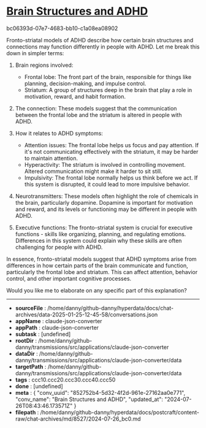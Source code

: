 # [Brain Structures and ADHD](https://claude.ai/chat/852752b4-5d32-4f2d-961e-27162aa0e771)

bc06393d-07e7-4683-bb10-c1a08ea08902

 Fronto-striatal models of ADHD describe how certain brain structures and connections may function differently in people with ADHD. Let me break this down in simpler terms:

1. Brain regions involved:
   - Frontal lobe: The front part of the brain, responsible for things like planning, decision-making, and impulse control.
   - Striatum: A group of structures deep in the brain that play a role in motivation, reward, and habit formation.

2. The connection:
   These models suggest that the communication between the frontal lobe and the striatum is altered in people with ADHD.

3. How it relates to ADHD symptoms:
   - Attention issues: The frontal lobe helps us focus and pay attention. If it's not communicating effectively with the striatum, it may be harder to maintain attention.
   - Hyperactivity: The striatum is involved in controlling movement. Altered communication might make it harder to sit still.
   - Impulsivity: The frontal lobe normally helps us think before we act. If this system is disrupted, it could lead to more impulsive behavior.

4. Neurotransmitters:
   These models often highlight the role of chemicals in the brain, particularly dopamine. Dopamine is important for motivation and reward, and its levels or functioning may be different in people with ADHD.

5. Executive functions:
   The fronto-striatal system is crucial for executive functions - skills like organizing, planning, and regulating emotions. Differences in this system could explain why these skills are often challenging for people with ADHD.

In essence, fronto-striatal models suggest that ADHD symptoms arise from differences in how certain parts of the brain communicate and function, particularly the frontal lobe and striatum. This can affect attention, behavior control, and other important cognitive processes.

Would you like me to elaborate on any specific part of this explanation?

---

* **sourceFile** : /home/danny/github-danny/hyperdata/docs/chat-archives/data-2025-01-25-12-45-58/conversations.json
* **appName** : claude-json-converter
* **appPath** : claude-json-converter
* **subtask** : [undefined]
* **rootDir** : /home/danny/github-danny/transmissions/src/applications/claude-json-converter
* **dataDir** : /home/danny/github-danny/transmissions/src/applications/claude-json-converter/data
* **targetPath** : /home/danny/github-danny/transmissions/src/applications/claude-json-converter/data
* **tags** : ccc10.ccc20.ccc30.ccc40.ccc50
* **done** : [undefined]
* **meta** : {
  "conv_uuid": "852752b4-5d32-4f2d-961e-27162aa0e771",
  "conv_name": "Brain Structures and ADHD",
  "updated_at": "2024-07-26T08:43:46.173571Z"
}
* **filepath** : /home/danny/github-danny/hyperdata/docs/postcraft/content-raw/chat-archives/md/8527/2024-07-26_bc0.md